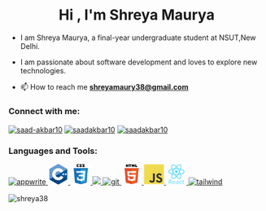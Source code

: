 <h1 align="center">Hi , I'm Shreya Maurya</h1>



  
- I am Shreya Maurya, a final-year undergraduate student at NSUT,New Delhi.
- I am passionate about software development and loves to explore new technologies.


- 📫 How to reach me **shreyamaury38@gmail.com**




<h3 align="left">Connect with me:</h3>
<p align="left">
<!-- <a href="https://twitter.com/saad_akbar_10" target="blank"><img align="center" src="https://raw.githubusercontent.com/rahuldkjain/github-profile-readme-generator/master/src/images/icons/Social/twitter.svg" alt="saad_akbar_10" height="30" width="40" /></a> -->
<a href="https://www.linkedin.com/in/shreya38/" target="blank"><img align="center" src="https://raw.githubusercontent.com/rahuldkjain/github-profile-readme-generator/master/src/images/icons/Social/linked-in-alt.svg" alt="saad-akbar10" height="30" width="40" /></a>
<!-- <a href="https://instagram.com/saad_akbar" target="blank"><img align="center" src="https://raw.githubusercontent.com/rahuldkjain/github-profile-readme-generator/master/src/images/icons/Social/instagram.svg" alt="saad_akbar" height="30" width="40" /></a> -->
<!-- <a href="https://www.youtube.com/c/saad akbar" target="blank"><img align="center" src="https://raw.githubusercontent.com/rahuldkjain/github-profile-readme-generator/master/src/images/icons/Social/youtube.svg" alt="saad akbar" height="30" width="40" /></a> -->
<a href="https://codeforces.com/profile/shreyya38" target="blank"><img align="center" src="https://raw.githubusercontent.com/rahuldkjain/github-profile-readme-generator/master/src/images/icons/Social/codeforces.svg" alt="saadakbar10" height="30" width="40" /></a>
<a href="https://www.leetcode.com/shreyam3" target="blank"><img align="center" src="https://raw.githubusercontent.com/rahuldkjain/github-profile-readme-generator/master/src/images/icons/Social/leet-code.svg" alt="saadakbar10" height="30" width="40" /></a>
<!-- <a href="https://www.codechef.com/users/saadblaze456" target="blank"><img align="center" src="https://cdn.jsdelivr.net/npm/simple-icons@3.1.0/icons/codechef.svg" alt="saadblaze456" height="30" width="40" /></a> -->
</p>

<h3 align="left">Languages and Tools:</h3>
<p align="left"> <a href="https://appwrite.io" target="_blank" rel="noreferrer"> <img src="https://www.vectorlogo.zone/logos/appwriteio/appwriteio-icon.svg" alt="appwrite" width="40" height="40"/>  </a> <a href="https://www.w3schools.com/cpp/" target="_blank" rel="noreferrer"> <img src="https://raw.githubusercontent.com/devicons/devicon/master/icons/cplusplus/cplusplus-original.svg" alt="cplusplus" width="40" height="40"/> </a> <a href="https://www.w3schools.com/css/" target="_blank" rel="noreferrer"> <img src="https://raw.githubusercontent.com/devicons/devicon/master/icons/css3/css3-original-wordmark.svg" alt="css3" width="40" height="40"/> </a> <a href="https://skillicons.dev">
    <img src="https://skillicons.dev/icons?i=vite,expressjs,nodejs,mongodb,mysql,vscode,sublime,redux" />
</a>  <a href="https://git-scm.com/" target="_blank" rel="noreferrer"> <img src="https://www.vectorlogo.zone/logos/git-scm/git-scm-icon.svg" alt="git" width="40" height="40"/> </a> <a href="https://www.w3.org/html/" target="_blank" rel="noreferrer"> <img src="https://raw.githubusercontent.com/devicons/devicon/master/icons/html5/html5-original-wordmark.svg" alt="html5" width="40" height="40"/> </a><a href="https://developer.mozilla.org/en-US/docs/Web/JavaScript" target="_blank" rel="noreferrer"> <img src="https://raw.githubusercontent.com/devicons/devicon/master/icons/javascript/javascript-original.svg" alt="javascript" width="40" height="40"/> </a> 
          </a> <a href="https://reactjs.org/" target="_blank" rel="noreferrer"> <img src="https://raw.githubusercontent.com/devicons/devicon/master/icons/react/react-original-wordmark.svg" alt="react" width="40" height="40"/> </a> <a href="https://tailwindcss.com/" target="_blank" rel="noreferrer"> <img src="https://www.vectorlogo.zone/logos/tailwindcss/tailwindcss-icon.svg" alt="tailwind" width="40" height="40"/> </a>  </p>

<p><img align="center" src="https://github-readme-stats.vercel.app/api/top-langs?username=shreya38&show_icons=true&locale=en&layout=compact" alt="shreya38" /></p> 
